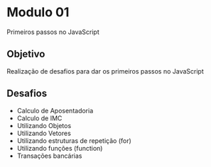 # Modulo 01
Primeiros passos no JavaScript

## Objetivo
Realização de desafios para dar os primeiros passos no JavaScript

## Desafios
- Calculo de Aposentadoria
- Calculo de IMC
- Utilizando Objetos
- Utilizando Vetores
- Utilizando estruturas de repetição (for)
- Utilizando funções (function)
- Transações bancárias